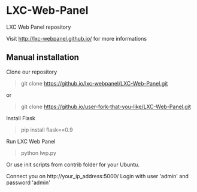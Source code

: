LXC-Web-Panel
=============

LXC Web Panel repository

Visit http://lxc-webpanel.github.io/ for more informations


## Manual installation

Clone our repository
> git clone https://github.io/lxc-webpanel/LXC-Web-Panel.git

or

> git clone https://github.io/user-fork-that-you-like/LXC-Web-Panel.git

Install Flask
> pip install flask==0.9

Run LXC Web Panel
> python lwp.py

Or use init scripts from contrib folder for your Ubuntu.

Connect you on http://your_ip_address:5000/
Login with user 'admin' and password 'admin'